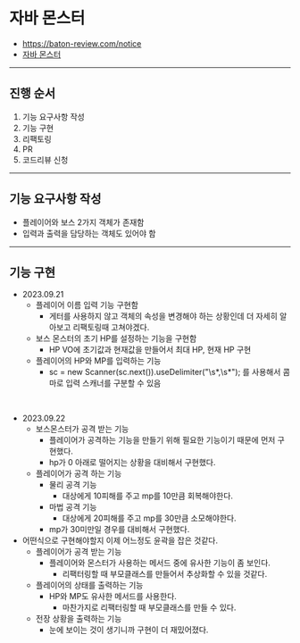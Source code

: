 # 자바 몬스터
- https://baton-review.com/notice
- [자바 몬스터](https://github.com/SeongUk52/java-boss-monster)


---
## 진행 순서
1. 기능 요구사항 작성
2. 기능 구현
3. 리팩토링
4. PR
5. 코드리뷰 신청

---

## 기능 요구사항 작성

- 플레이어와 보스 2가지 객체가 존재함
- 입력과 출력을 담당하는 객체도 있어야 함



---
## 기능 구현
- 2023.09.21
  - 플레이어 이름 입력 기능 구현함
    - 게터를 사용하지 않고 객체의 속성을 변경해야 하는 상황인데 더 자세히 알아보고 리팩토링때 고쳐야겠다.
  - 보스 몬스터의 초기 HP를 설정하는 기능을 구현함
    - HP VO에 초기값과 현재값을 만들어서 최대 HP, 현재 HP 구현
  - 플레이어의 HP와 MP를 입력하는 기능
    - 	sc = new Scanner(sc.next()).useDelimiter("\\s*,\\s*"); 를 사용해서 콤마로 입력 스캐너를 구분할 수 있음


<br>

- 2023.09.22
  - 보스몬스터가 공격 받는 기능
    - 플레이어가 공격하는 기능을 만들기 위해 필요한 기능이기 때문에 먼저 구현했다.
    - hp가 0 아래로 떨어지는 상황을 대비해서 구현했다.
  - 플레이어가 공격 하는 기능
    - 물리 공격 기능
      - 대상에게 10피해를 주고 mp를 10만큼 회복해야한다.
    - 마법 공격 기능
      - 대상에게 20피해를 주고 mp를 30만큼 소모해야한다.
    - mp가 30미만일 경우를 대비해서 구현했다.
- 어떤식으로 구현해야할지 이제 어느정도 윤곽을 잡은 것같다.
  - 플레이어가 공격 받는 기능
    - 플레이어와 몬스터가 사용하는 메서드 중에 유사한 기능이 좀 보인다.
      - 리팩터링할 때 부모클래스를 만들어서 추상화할 수 있을 것같다.
  - 플레이어의 상태를 출력하는 기능
    - HP와 MP도 유사한 메서드를 사용한다.
      - 마찬가지로 리팩터링할 때 부모클래스를 만들 수 있다.
  - 전장 상황을 출력하는 기능
    - 눈에 보이는 것이 생기니까 구현이 더 재밌어졌다.
